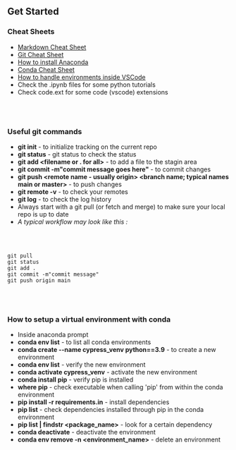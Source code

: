 ## Get Started
### Cheat Sheets
* [Markdown Cheat Sheet](https://www.markdownguide.org/cheat-sheet/)
* [Git Cheat Sheet](chrome-extension://efaidnbmnnnibpcajpcglclefindmkaj/https://education.github.com/git-cheat-sheet-education.pdf)
* [How to install Anaconda](https://docs.anaconda.com/anaconda/install/windows/)
* [Conda Cheat Sheet](https://docs.conda.io/projects/conda/en/latest/user-guide/tasks/manage-environments.html)
* [How to handle environments inside VSCode](https://code.visualstudio.com/docs/python/environments)
* Check the .ipynb files for some python tutorials
* Check code.ext for some code (vscode) extensions

<br>
<br>

### Useful git commands
* __git init__ - to initialize tracking on the current repo
* __git status__ - git status to check the status
* __git add <filename or . for all>__ - to add a file to the stagin area
* __git commit -m"commit message goes here"__ - to commit changes
* __git push <remote name - usually origin> <branch name; typical names main or master>__ - to push changes
* __git remote -v__ - to check your remotes
* __git log__ - to check the log history
* Always start with a git pull (or fetch and merge) to make sure your local repo is up to date
* _A typical workflow may look like this :_

<br>
<br>

```
git pull
git status
git add .
git commit -m"commit message"
git push origin main
```

<br>
<br>


### How to setup a virtual environment with conda
* Inside anaconda prompt
* __conda env list__ - to list all conda environments
* __conda create --name cypress_venv python==3.9__ - to create a new environment
* __conda env list__ - verify the new environment
* __conda activate cypress_venv__ - activate the new environment
* __conda install pip__ - verify pip is installed
* __where pip__ - check executable when calling 'pip' from within the conda environment
* __pip install -r requirements.in__ - install dependencies
* __pip list__ - check dependencies installed through pip in the conda environment
* __pip list | findstr <package_name>__ - look for a certain dependency
* __conda deactivate__ - deactivate the environment
* __conda env remove -n <environment_name>__ - delete an environment